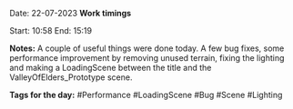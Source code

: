 

Date: 22-07-2023
**Work timings**

Start: 10:58
End: 15:19

**Notes:**
A couple of useful things were done today. A few bug fixes, some performance improvement by removing unused terrain, fixing the lighting and making a LoadingScene between the title and the ValleyOfElders_Prototype scene.

**Tags for the day:** #Performance #LoadingScene #Bug #Scene #Lighting 